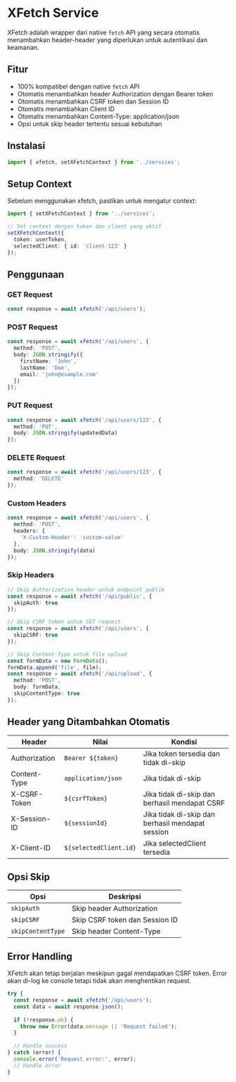 # XFetch Service

XFetch adalah wrapper dari native `fetch` API yang secara otomatis menambahkan header-header yang diperlukan untuk autentikasi dan keamanan.

## Fitur

- 100% kompatibel dengan native `fetch` API
- Otomatis menambahkan header Authorization dengan Bearer token
- Otomatis menambahkan CSRF token dan Session ID
- Otomatis menambahkan Client ID
- Otomatis menambahkan Content-Type: application/json
- Opsi untuk skip header tertentu sesuai kebutuhan

## Instalasi

```typescript
import { xfetch, setXFetchContext } from '../services';
```

## Setup Context

Sebelum menggunakan xfetch, pastikan untuk mengatur context:

```typescript
import { setXFetchContext } from '../services';

// Set context dengan token dan client yang aktif
setXFetchContext({
  token: userToken,
  selectedClient: { id: 'client-123' }
});
```

## Penggunaan

### GET Request
```typescript
const response = await xfetch('/api/users');
```

### POST Request
```typescript
const response = await xfetch('/api/users', {
  method: 'POST',
  body: JSON.stringify({
    firstName: 'John',
    lastName: 'Doe',
    email: 'john@example.com'
  })
});
```

### PUT Request
```typescript
const response = await xfetch('/api/users/123', {
  method: 'PUT',
  body: JSON.stringify(updatedData)
});
```

### DELETE Request
```typescript
const response = await xfetch('/api/users/123', {
  method: 'DELETE'
});
```

### Custom Headers
```typescript
const response = await xfetch('/api/users', {
  method: 'POST',
  headers: {
    'X-Custom-Header': 'custom-value'
  },
  body: JSON.stringify(data)
});
```

### Skip Headers
```typescript
// Skip Authorization header untuk endpoint publik
const response = await xfetch('/api/public', {
  skipAuth: true
});

// Skip CSRF token untuk GET request
const response = await xfetch('/api/users', {
  skipCSRF: true
});

// Skip Content-Type untuk file upload
const formData = new FormData();
formData.append('file', file);
const response = await xfetch('/api/upload', {
  method: 'POST',
  body: formData,
  skipContentType: true
});
```

## Header yang Ditambahkan Otomatis

| Header | Nilai | Kondisi |
|--------|-------|---------|
| Authorization | `Bearer ${token}` | Jika token tersedia dan tidak di-skip |
| Content-Type | `application/json` | Jika tidak di-skip |
| X-CSRF-Token | `${csrfToken}` | Jika tidak di-skip dan berhasil mendapat CSRF |
| X-Session-ID | `${sessionId}` | Jika tidak di-skip dan berhasil mendapat session |
| X-Client-ID | `${selectedClient.id}` | Jika selectedClient tersedia |

## Opsi Skip

| Opsi | Deskripsi |
|------|-----------|
| `skipAuth` | Skip header Authorization |
| `skipCSRF` | Skip CSRF token dan Session ID |
| `skipContentType` | Skip header Content-Type |

## Error Handling

XFetch akan tetap berjalan meskipun gagal mendapatkan CSRF token. Error akan di-log ke console tetapi tidak akan menghentikan request.

```typescript
try {
  const response = await xfetch('/api/users');
  const data = await response.json();
  
  if (!response.ok) {
    throw new Error(data.message || 'Request failed');
  }
  
  // Handle success
} catch (error) {
  console.error('Request error:', error);
  // Handle error
}
```
